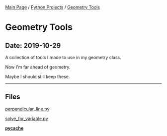 [Main Page](/) / [Python Projects](/python) / [Geometry Tools](/python/2019-10-29_Geometry_Tools)

# Geometry Tools

## Date: 2019-10-29

A collection of tools I made to use in my geometry class.

Now I'm far ahead of geometry.

Maybe I should still keep these.

-----

## Files

[perpendicular_line.py](perpendicular_line.py)

[solve_for_variable.py](solve_for_variable.py)

[__pycache__](__pycache__)